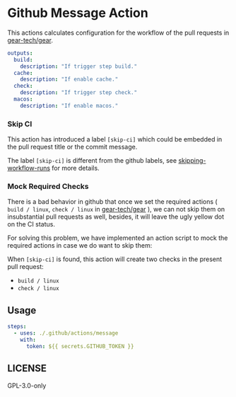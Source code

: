 # Github Message Action

This actions calculates configuration for the workflow of the pull requests
in [gear-tech/gear][gear].

```yaml
outputs:
  build:
    description: "If trigger step build."
  cache:
    description: "If enable cache."
  check:
    description: "If trigger step check."
  macos:
    description: "If enable macos."
```

### Skip CI

This action has introduced a label `[skip-ci]` which could be embedded
in the pull request title or the commit message.

The label `[skip-ci]` is different from the github labels, see
[skipping-workflow-runs][github] for more details.

### Mock Required Checks

There is a bad behavior in github that once we set the required actions
( `build / linux`, `check / linux` in [gear-tech/gear][gear] ), we can
not skip them on insubstantial pull requests as well, besides, it will
leave the ugly yellow dot on the CI status.

For solving this problem, we have implemented an action script to mock
the required actions in case we do want to skip them:

When `[skip-ci]` is found, this action will create two checks in the present
pull request:

- `build / linux`
- `check / linux`

## Usage

```yaml
steps:
  - uses: ./.github/actions/message
    with:
      token: ${{ secrets.GITHUB_TOKEN }}
```

## LICENSE

GPL-3.0-only

[gear]: https://github.com/gear-tech/gear
[github]: https://docs.github.com/en/actions/managing-workflow-runs/skipping-workflow-runs
